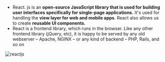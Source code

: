 * React. js is an **open-source JavaScript library that is used for building user interfaces specifically for single-page applications.** It's used for handling the **view layer for web and mobile apps**. React also allows us to create **reusable UI components.**
* React is a frontend library, which runs in the browser. Like any other frontend library (jQuery, etc), it is happy to be served by any old webserver – Apache, NGINX – or any kind of backend – PHP, Rails, and so on

![reactjs](https://i.ytimg.com/vi/EKA_9p2axSM/maxresdefault.jpg)
